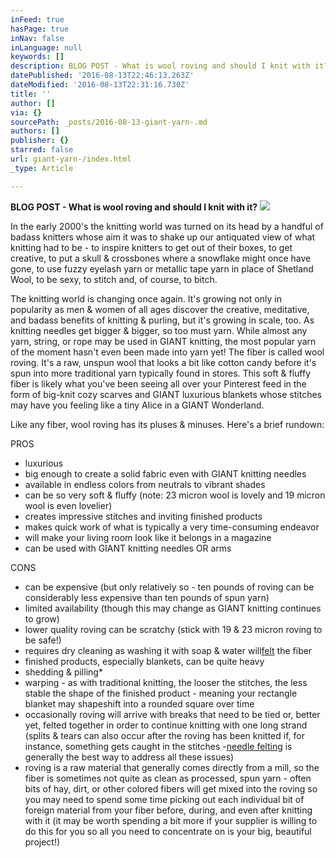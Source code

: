 ```yaml
---
inFeed: true
hasPage: true
inNav: false
inLanguage: null
keywords: []
description: BLOG POST - What is wool roving and should I knit with it?
datePublished: '2016-08-13T22:46:13.263Z'
dateModified: '2016-08-13T22:31:16.730Z'
title: ''
author: []
via: {}
sourcePath: _posts/2016-08-13-giant-yarn-.md
authors: []
publisher: {}
starred: false
url: giant-yarn-/index.html
_type: Article

---
```

**BLOG POST - What is wool roving and should I knit with it?**
![](https://the-grid-user-content.s3-us-west-2.amazonaws.com/2aa2494e-365b-47ea-a7e1-9131c9e5ec1f.jpg)

In the early 2000's the knitting world was turned on its head by a handful of badass knitters whose aim it was to shake up our antiquated view of what knitting had to be - to inspire knitters to get out of their boxes, to get creative, to put a skull & crossbones where a snowflake might once have gone, to use fuzzy eyelash yarn or metallic tape yarn in place of Shetland Wool, to be sexy, to stitch and, of course, to bitch.

The knitting world is changing once again. It's growing not only in popularity as men & women of all ages discover the creative, meditative, and badass benefits of knitting & purling, but it's growing in scale, too. As knitting needles get bigger & bigger, so too must yarn. While almost any yarn, string, or rope may be used in GIANT knitting, the most popular yarn of the moment hasn't even been made into yarn yet! The fiber is called wool roving. It's a raw, unspun wool that looks a bit like cotton candy before it's spun into more traditional yarn typically found in stores. This soft & fluffy fiber is likely what you've been seeing all over your Pinterest feed in the form of big-knit cozy scarves and GIANT luxurious blankets whose stitches may have you feeling like a tiny Alice in a GIANT Wonderland. 

Like any fiber, wool roving has its pluses & minuses. Here's a brief rundown:

PROS

* luxurious
* big enough to create a solid fabric even with GIANT knitting needles 
* available in endless colors from neutrals to vibrant shades
* can be so very soft & fluffy (note: 23 micron wool is lovely and 19 micron wool is even lovelier)
* creates impressive stitches and inviting finished products
* makes quick work of what is typically a very time-consuming endeavor
* will make your living room look like it belongs in a magazine
* can be used with GIANT knitting needles OR arms

CONS

* can be expensive (but only relatively so - ten pounds of roving can be considerably less expensive than ten pounds of spun yarn)
* limited availability (though this may change as GIANT knitting continues to grow)
* lower quality roving can be scratchy (stick with 19 & 23 micron roving to be safe!)
* requires dry cleaning as washing it with soap & water will[felt][0] the fiber
* finished products, especially blankets, can be quite heavy
* shedding & pilling\*
* warping - as with traditional knitting, the looser the stitches, the less stable the shape of the finished product - meaning your rectangle blanket may shapeshift into a rounded square over time
* occasionally roving will arrive with breaks that need to be tied or, better yet, felted together in order to continue knitting with one long strand (splits & tears can also occur after the roving has been knitted if, for instance, something gets caught in the stitches -[needle felting][1] is generally the best way to address all these issues)
* roving is a raw material that generally comes directly from a mill, so the fiber is sometimes not quite as clean as processed, spun yarn - often bits of hay, dirt, or other colored fibers will get mixed into the roving so you may need to spend some time picking out each individual bit of foreign material from your fiber before, during, and even after knitting with it (it may be worth spending a bit more if your supplier is willing to do this for you so all you need to concentrate on is your big, beautiful project!)

[0]: http://www.tricksyknitter.com/why-wool-felts-and-how-to-felt-your-knitting-on-purpose/
[1]: http://www.wistyria.com/pb/wp_ed029ed5/wp_ed029ed5.html